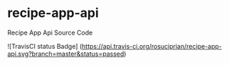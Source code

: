 # recipe-app-api
Recipe App Api Source Code

![TravisCI status Badge]
(https://api.travis-ci.org/rosuciprian/recipe-app-api.svg?branch=master&status=passed)

